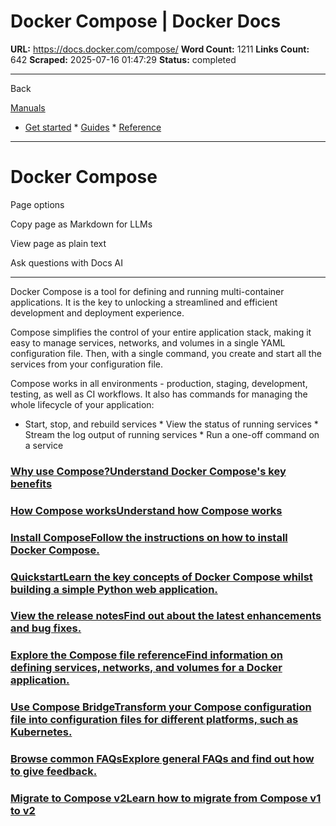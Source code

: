 # Docker Compose | Docker Docs

**URL:** https://docs.docker.com/compose/
**Word Count:** 1211
**Links Count:** 642
**Scraped:** 2025-07-16 01:47:29
**Status:** completed

---

Back

[Manuals](https://docs.docker.com/manuals/)

  * [Get started](https://docs.docker.com/get-started/)   * [Guides](https://docs.docker.com/guides/)   * [Reference](https://docs.docker.com/reference/)

* * *

# Docker Compose

Page options

Copy page as Markdown for LLMs

View page as plain text

Ask questions with Docs AI

* * *

Docker Compose is a tool for defining and running multi-container applications. It is the key to unlocking a streamlined and efficient development and deployment experience.

Compose simplifies the control of your entire application stack, making it easy to manage services, networks, and volumes in a single YAML configuration file. Then, with a single command, you create and start all the services from your configuration file.

Compose works in all environments - production, staging, development, testing, as well as CI workflows. It also has commands for managing the whole lifecycle of your application:

  * Start, stop, and rebuild services   * View the status of running services   * Stream the log output of running services   * Run a one-off command on a service

### [Why use Compose?Understand Docker Compose's key benefits](https://docs.docker.com/compose/intro/features-uses/)

### [How Compose worksUnderstand how Compose works](https://docs.docker.com/compose/intro/compose-application-model/)

### [Install ComposeFollow the instructions on how to install Docker Compose.](https://docs.docker.com/compose/install)

### [QuickstartLearn the key concepts of Docker Compose whilst building a simple Python web application.](https://docs.docker.com/compose/gettingstarted)

### [View the release notesFind out about the latest enhancements and bug fixes.](https://docs.docker.com/compose/release-notes)

### [Explore the Compose file referenceFind information on defining services, networks, and volumes for a Docker application.](https://docs.docker.com/reference/compose-file)

### [Use Compose BridgeTransform your Compose configuration file into configuration files for different platforms, such as Kubernetes.](https://docs.docker.com/compose/bridge)

### [Browse common FAQsExplore general FAQs and find out how to give feedback.](https://docs.docker.com/compose/faq)

### [Migrate to Compose v2Learn how to migrate from Compose v1 to v2](https://docs.docker.com/compose/releases/migrate/)